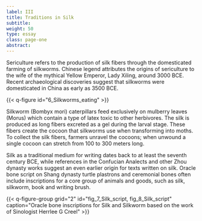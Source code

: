 ```yaml
---
label: III
title: Traditions in Silk
subtitle:
weight: 50
type: essay
class: page-one
abstract:
---
```


Sericulture refers to the production of silk fibers through the domesticated farming of silkworms. Chinese legend attributes the origins of sericulture to the wife of the mythical Yellow Emperor, Lady Xiling, around 3000 BCE. Recent archaeological discoveries suggest that silkworms were domesticated in China as early as 3500 BCE.

{{< q-figure id="6_Silkworms_eating" >}}

Silkworm (Bombyx mori) caterpillars feed exclusively on mulberry leaves (Morus) which contain a type of latex toxic to other herbivores. The silk is produced as long fibers excreted as a gel during the larval stage. These fibers create the cocoon that silkworms use when transforming into moths. To collect the silk fibers, farmers unravel the cocoons; when unwound a single cocoon can stretch from 100 to 300 meters long.

Silk as a traditional medium for writing dates back to at least the seventh century BCE, while references in the Confucian Analects and other Zhou dynasty works suggest an even earlier origin for texts written on silk. Oracle bone script on Shang dynasty turtle plastrons and ceremonial bones often include inscriptions for a core group of animals and goods, such as silk, silkworm, book and writing brush. 

{{< q-figure-group grid="2" id="fig_7_Silk_script, fig_8_Silk_script" caption="Oracle bone inscriptions for Silk and Silkworm based on the work of Sinologist Herrlee G Creel" >}}
